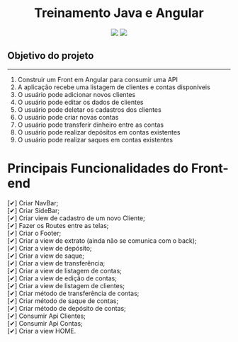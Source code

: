 <h1 align="center"> Treinamento Java e Angular </h1>
<p align="center">
<img src="https://img.shields.io/badge/Angular%20-%23F7DF1E.svg?&style=for-the-badge&color=DD0031" />
<img src="https://img.shields.io/badge/Bootstrap%20-%23F7DF1E.svg?&style=for-the-badge&color=7044A3" />
</p>


<h2> Objetivo do projeto </h2>
<hr>
<ol>
<li> Construir um Front em Angular para consumir uma API </li>
<li>A aplicação recebe uma listagem de clientes e contas disponíveis </li>
<li>O usuário pode adicionar novos clientes </li>
<li>O usuário pode editar os dados de clientes </li>
<li>O usuário pode deletar os cadastros dos clientes </li>
<li>O usuário pode criar novas contas </li>
<li>O usuário pode transferir dinheiro entre as contas</li>
<li>O usuário pode realizar depósitos em contas existentes</li>
<li>O usuário pode realizar saques em contas existentes</li>
</ol>

<h1> Principais Funcionalidades do Front-end </h1>

[✔] Criar NavBar; <br>
[✔] Criar SideBar;<br>
[✔] Criar view de cadastro de um novo Cliente;<br>
[✔] Fazer os Routes entre as telas;<br>
[✔] Criar o Footer;<br>
[✔] Criar a view de extrato (ainda não se comunica com o back);<br>
[✔] Criar a view de depósito;<br>
[✔] Criar a view de saque;<br>
[✔] Criar a view de transferência;<br>
[✔] Criar a view de listagem de contas;<br>
[✔] Criar a view de edição de contas;<br>
[✔] Criar a view de listagem de clientes;<br>
[✔] Criar método de transferência de contas;<br>
[✔] Criar método de saque de contas;<br>
[✔] Criar método de depósito de contas;<br>
[✔] Consumir Api Clientes;<br>
[✔] Consumir Api Contas;<br>
[✔] Criar a view HOME.<br>